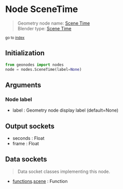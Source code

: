 
# Node SceneTime

> Geometry node name: [Scene Time](https://docs.blender.org/manual/en/latest/modeling/geometry_nodes/material/scene_time.html)<br>
  Blender type: [Scene Time](https://docs.blender.org/api/current/bpy.types.GeometryNodeInputSceneTime.html)
  
<sub>go to [index](/docs/index.md)</sub>

## Initialization

```python
from geonodes import nodes
node = nodes.SceneTime(label=None)
```



## Arguments


### Node label

- label : Geometry node display label (default=None)

## Output sockets

- seconds : Float
- frame : Float

## Data sockets

> Data socket classes implementing this node.
  
  
- [functions](/docs/sockets/functions.md).[scene](/docs/sockets/functions.md#scene) : Function
  
